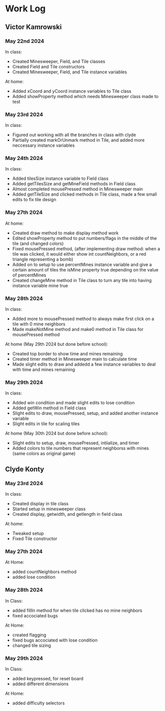# Work Log

## Victor Kamrowski

### May 22nd 2024

In class:
- Created Minesweeper, Field, and Tile classes
- Created Field and Tile constructors
- Created Minesweeper, Field, and Tile instance variables

At home:
- Added xCoord and yCoord instance variables to Tile class
- Added showProperty method which needs Minesweeper class made to test

### May 23rd 2024

In class:
- Figured out working with all the branches in class with clyde
- Partially created markOrUnmark method in Tile, and added more neccessary instance variables

### May 24th 2024

In class:
- Added tilesSize instance variable to Field class
- Added getTilesSize and getMineField methods in Field class
- Almost completed mousePressed method in Minesweeper main
- Added getTileSize and clicked methods in Tile class, made a few small edits to fix tile design

### May 27th 2024

At home:
- Created draw method to make display method work
- Edited showProperty method to put numbers/flags in the middle of the tile (and changed colors)
- Fixed mousePressed method, (after implementing draw method: when a tile was clicked, it would either show int countNeighbors, or a red triangle representing a bomb)
- Added on to setup to use percentMines instance variable and give a certain amount of tiles the isMine property true depending on the value of percentMines
- Created changeMine method in Tile class to turn any tile into having instance variable mine true

### May 28th 2024

In class:
- Added more to mousePressed method to always make first click on a tile with 0 mine neighbors
- Made makeNotMine method and make0 method in Tile class for mousePressed method

At home (May 29th 2024 but done before school):
- Created top border to show time and mines remaining
- Created timer method in Minesweeper main to calculate time
- Made slight edits to draw and addedd a few instance variables to deal with time and mines remaining

### May 29th 2024

In class:
- Added win condition and made slight edits to lose condition
- Added getWin method in Field class
- Slight edits to draw, mousePressed, setup, and added another instance variable
- Slight edits in tile for scaling tiles

At home (May 30th 2024 but done before school):
- Slight edits to setup, draw, mousePressed, intiialize, and timer
- Added colors to tile numbers that represent neighborss with mines (same colors as original game)

## Clyde Konty

### May 23rd 2024

In class:
- Created display in tile class
- Started setup in minesweeper class
- Created display, getwidth, and getlength in field class

At home:
- Tweaked setup
- Fixed Tile constructor

### May 27th 2024 

At Home: 
- added countNeighbors method
- added lose condition

### May 28th 2024

In Class:
- added fillIn method for when tile clicked has no mine neighbors
- fixed accociated bugs

At Home:
- created flagging
- fixed bugs accociated with lose condition
- changed tile sizing

### May 29th 2024

In Class:
- added keypressed, for reset board
- added different dimensions

At Home:
- added difficulty selectors
